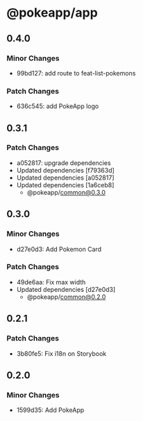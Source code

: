 # @pokeapp/app

## 0.4.0

### Minor Changes

- 99bd127: add route to feat-list-pokemons

### Patch Changes

- 636c545: add PokeApp logo

## 0.3.1

### Patch Changes

- a052817: upgrade dependencies
- Updated dependencies [f79363d]
- Updated dependencies [a052817]
- Updated dependencies [1a6ceb8]
  - @pokeapp/common@0.3.0

## 0.3.0

### Minor Changes

- d27e0d3: Add Pokemon Card

### Patch Changes

- 49de6aa: Fix max width
- Updated dependencies [d27e0d3]
  - @pokeapp/common@0.2.0

## 0.2.1

### Patch Changes

- 3b80fe5: Fix i18n on Storybook

## 0.2.0

### Minor Changes

- 1599d35: Add PokeApp

